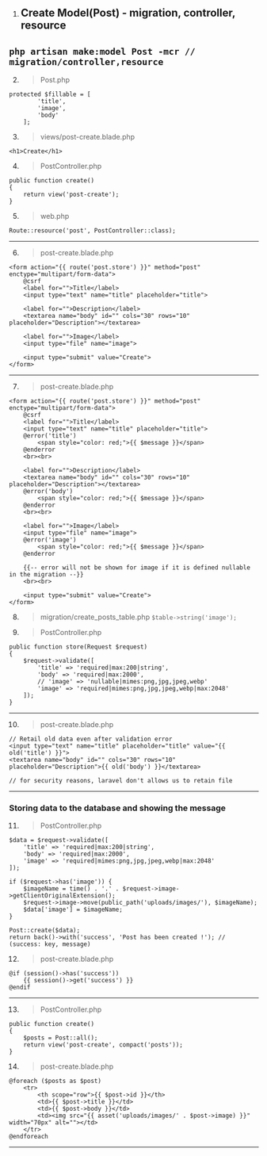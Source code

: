 1. ## Create Model(Post) - migration, controller, resource
`php artisan make:model Post -mcr // migration/controller,resource`
---

2. > Post.php
```
protected $fillable = [
        'title',
        'image',
        'body'
    ];
```
3. > views/post-create.blade.php
```
<h1>Create</h1>
```
4. > PostController.php
```
public function create()
{
    return view('post-create');
}
```
5. > web.php
```
Route::resource('post', PostController::class);
```
---
6. > post-create.blade.php
```
<form action="{{ route('post.store') }}" method="post" enctype="multipart/form-data">
    @csrf
    <label for="">Title</label>
    <input type="text" name="title" placeholder="title">

    <label for="">Description</label>
    <textarea name="body" id="" cols="30" rows="10" placeholder="Description"></textarea>

    <label for="">Image</label>
    <input type="file" name="image">

    <input type="submit" value="Create">
</form>
```
---

7. > post-create.blade.php
```
<form action="{{ route('post.store') }}" method="post" enctype="multipart/form-data">
    @csrf
    <label for="">Title</label>
    <input type="text" name="title" placeholder="title">
    @error('title')
        <span style="color: red;">{{ $message }}</span>
    @enderror
    <br><br>

    <label for="">Description</label>
    <textarea name="body" id="" cols="30" rows="10" placeholder="Description"></textarea>
    @error('body')
        <span style="color: red;">{{ $message }}</span>
    @enderror
    <br><br>

    <label for="">Image</label>
    <input type="file" name="image">
    @error('image')
        <span style="color: red;">{{ $message }}</span>
    @enderror

    {{-- error will not be shown for image if it is defined nullable in the migration --}}
    <br><br>

    <input type="submit" value="Create">
</form>
```
8. > migration/create_posts_table.php
`$table->string('image');`

9. > PostController.php
```
public function store(Request $request)
{
    $request->validate([
        'title' => 'required|max:200|string',
        'body' => 'required|max:2000',
        // 'image' => 'nullable|mimes:png,jpg,jpeg,webp'
        'image' => 'required|mimes:png,jpg,jpeg,webp|max:2048'
    ]);
}
```
---
10. >post-create.blade.php
```
// Retail old data even after validation error
<input type="text" name="title" placeholder="title" value="{{ old('title') }}">
<textarea name="body" id="" cols="30" rows="10" placeholder="Description">{{ old('body') }}</textarea>

// for security reasons, laravel don't allows us to retain file 
```
---
### Storing data to the database and showing the message
11. > PostController.php
```
$data = $request->validate([
    'title' => 'required|max:200|string',
    'body' => 'required|max:2000',
    'image' => 'required|mimes:png,jpg,jpeg,webp|max:2048'
]);

if ($request->has('image')) {
    $imageName = time() . '.' . $request->image->getClientOriginalExtension();
    $request->image->move(public_path('uploads/images/'), $imageName);
    $data['image'] = $imageName;
}

Post::create($data);
return back()->with('success', 'Post has been created !'); // (success: key, message)
```
12. > post-create.blade.php
```
@if (session()->has('success'))
    {{ session()->get('success') }}
@endif
```
---
13. > PostController.php
```
public function create()
{
    $posts = Post::all();
    return view('post-create', compact('posts'));
}
```
14. > post-create.blade.php
```
@foreach ($posts as $post)
    <tr>
        <th scope="row">{{ $post->id }}</th>
        <td>{{ $post->title }}</td>
        <td>{{ $post->body }}</td>
        <td><img src="{{ asset('uploads/images/' . $post->image) }}" width="70px" alt=""></td>
    </tr>
@endforeach
```
---
